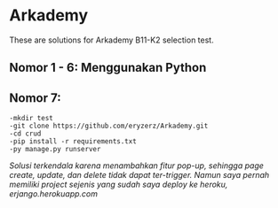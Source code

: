 # Arkademy
These are solutions for Arkademy B11-K2 selection test.

## Nomor 1 - 6: Menggunakan Python

## Nomor 7:

    -mkdir test
    -git clone https://github.com/eryzerz/Arkademy.git
    -cd crud
    -pip install -r requirements.txt
    -py manage.py runserver

_Solusi terkendala karena menambahkan fitur pop-up, sehingga page create, update, dan delete tidak dapat ter-trigger. Namun saya pernah memiliki project sejenis yang sudah saya deploy ke heroku, erjango.herokuapp.com_
